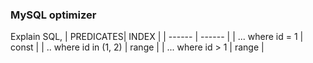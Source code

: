 ### MySQL optimizer
Explain SQL,
| PREDICATES| INDEX |
| ------ | ------ |
| ... where id = 1       |  const |
| ..  where id in (1, 2) |  range |
| ... where id > 1       | range  |


